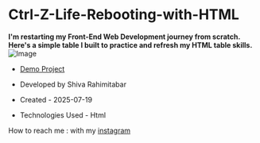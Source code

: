 # Ctrl-Z-Life-Rebooting-with-HTML
**I'm restarting my Front-End Web Development journey from scratch. Here's a simple table I built to practice and refresh my HTML table skills.**
![Image](https://github.com/user-attachments/assets/e85c7226-5d92-48fb-90a7-20680c7d2f7a)
- [Demo Project](https://rahimitabarshiva.github.io/Ctrl-Z-Life-Rebooting-with-HTML/)

- Developed by Shiva Rahimitabar

- Created - 2025-07-19

- Technologies Used - Html

How to reach me : with my [instagram](https://www.instagram.com/shiva.rahimitabar.dev)
